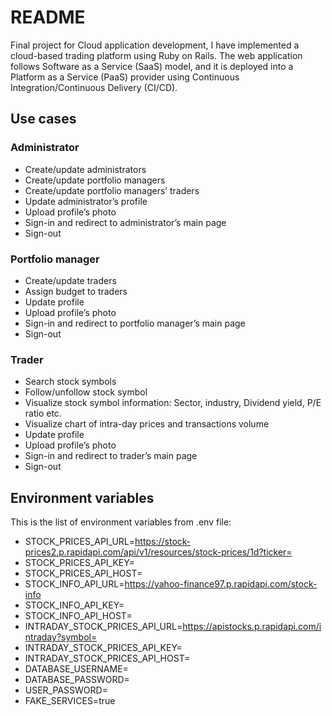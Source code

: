# README

Final project for Cloud application development, I have implemented a cloud-based trading platform using Ruby on Rails. The web application follows Software as a Service (SaaS) model, and it is deployed into a Platform as a Service (PaaS) provider using Continuous Integration/Continuous Delivery (CI/CD).

## Use cases

### Administrator
* Create/update administrators
* Create/update portfolio managers
* Create/update portfolio managers’ traders
* Update administrator’s profile
* Upload profile’s photo
* Sign-in and redirect to administrator’s main page
* Sign-out

### Portfolio manager
* Create/update traders
* Assign budget to traders
* Update profile
* Upload profile’s photo
* Sign-in and redirect to portfolio manager’s main page
* Sign-out

### Trader
* Search stock symbols
* Follow/unfollow stock symbol
* Visualize stock symbol information: Sector, industry, Dividend yield, P/E ratio etc.
* Visualize chart of intra-day prices and transactions volume
* Update profile
* Upload profile’s photo
* Sign-in and redirect to trader’s main page
* Sign-out

## Environment variables
This is the list of environment variables from .env file:
* STOCK_PRICES_API_URL=https://stock-prices2.p.rapidapi.com/api/v1/resources/stock-prices/1d?ticker=
* STOCK_PRICES_API_KEY=
* STOCK_PRICES_API_HOST=
* STOCK_INFO_API_URL=https://yahoo-finance97.p.rapidapi.com/stock-info
* STOCK_INFO_API_KEY=
* STOCK_INFO_API_HOST=
* INTRADAY_STOCK_PRICES_API_URL=https://apistocks.p.rapidapi.com/intraday?symbol=
* INTRADAY_STOCK_PRICES_API_KEY=
* INTRADAY_STOCK_PRICES_API_HOST=
* DATABASE_USERNAME=
* DATABASE_PASSWORD= 
* USER_PASSWORD= 
* FAKE_SERVICES=true
